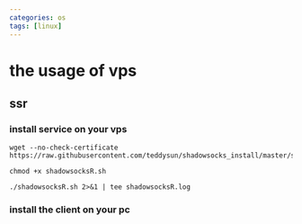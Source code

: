 ```yaml
---
categories: os
tags: [linux]    
---
```

# the usage of vps
## ssr
### install service on your vps
```
wget --no-check-certificate https://raw.githubusercontent.com/teddysun/shadowsocks_install/master/shadowsocksR.sh

chmod +x shadowsocksR.sh

./shadowsocksR.sh 2>&1 | tee shadowsocksR.log
```
### install the client on your pc
